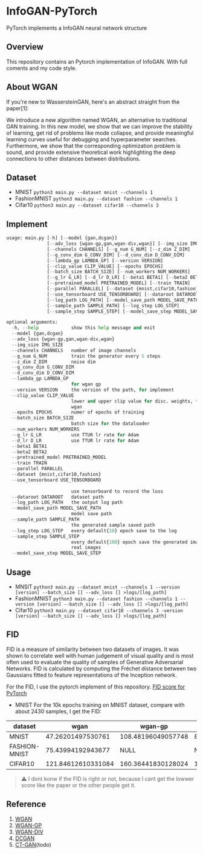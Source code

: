 # InfoGAN-PyTorch
PyTorch implements a InfoGAN neural network structure
## Overview
This repository contains an Pytorch implementation of InfoGAN.
With full coments and my code style.

## About WGAN
If you're new to WassersteinGAN, here's an abstract straight from the paper[1]:

We introduce a new algorithm named WGAN, an alternative to traditional GAN training. In this new model, we show that we can improve the stability of learning, get rid of problems like mode collapse, and provide meaningful learning curves useful for debugging and hyperparameter searches. Furthermore, we show that the corresponding optimization problem is sound, and provide extensive theoretical work highlighting the deep connections to other distances between distributions.

## Dataset 
- MNIST
`python3 main.py --dataset mnist --channels 1`
- FashionMNIST
`python3 main.py --dataset fashion --channels 1`
- Cifar10
`python3 main.py --dataset cifar10 --channels 3`

## Implement
``` python
usage: main.py [-h] [--model {gan,dcgan}]
               [--adv_loss {wgan-gp,gan,wgan-div,wgan}] [--img_size IMG_SIZE]
               [--channels CHANNELS] [--g_num G_NUM] [--z_dim Z_DIM]
               [--g_conv_dim G_CONV_DIM] [--d_conv_dim D_CONV_DIM]
               [--lambda_gp LAMBDA_GP] [--version VERSION]
               [--clip_value CLIP_VALUE] [--epochs EPOCHS]
               [--batch_size BATCH_SIZE] [--num_workers NUM_WORKERS]
               [--g_lr G_LR] [--d_lr D_LR] [--beta1 BETA1] [--beta2 BETA2]
               [--pretrained_model PRETRAINED_MODEL] [--train TRAIN]
               [--parallel PARALLEL] [--dataset {mnist,cifar10,fashion}]
               [--use_tensorboard USE_TENSORBOARD] [--dataroot DATAROOT]
               [--log_path LOG_PATH] [--model_save_path MODEL_SAVE_PATH]
               [--sample_path SAMPLE_PATH] [--log_step LOG_STEP]
               [--sample_step SAMPLE_STEP] [--model_save_step MODEL_SAVE_STEP]

optional arguments:
  -h, --help            show this help message and exit
  --model {gan,dcgan}
  --adv_loss {wgan-gp,gan,wgan-div,wgan}
  --img_size IMG_SIZE
  --channels CHANNELS   number of image channels
  --g_num G_NUM         train the generator every 5 steps
  --z_dim Z_DIM         noise dim
  --g_conv_dim G_CONV_DIM
  --d_conv_dim D_CONV_DIM
  --lambda_gp LAMBDA_GP
                        for wgan gp
  --version VERSION     the version of the path, for implement
  --clip_value CLIP_VALUE
                        lower and upper clip value for disc. weights, from the
                        wgan
  --epochs EPOCHS       numer of epochs of training
  --batch_size BATCH_SIZE
                        batch size for the dataloader
  --num_workers NUM_WORKERS
  --g_lr G_LR           use TTUR lr rate for Adam
  --d_lr D_LR           use TTUR lr rate for Adam
  --beta1 BETA1
  --beta2 BETA2
  --pretrained_model PRETRAINED_MODEL
  --train TRAIN
  --parallel PARALLEL
  --dataset {mnist,cifar10,fashion}
  --use_tensorboard USE_TENSORBOARD
  
                        use tensorboard to record the loss
  --dataroot DATAROOT   dataset path
  --log_path LOG_PATH   the output log path
  --model_save_path MODEL_SAVE_PATH
                        model save path
  --sample_path SAMPLE_PATH
                        the generated sample saved path
  --log_step LOG_STEP   every default{10} epoch save to the log
  --sample_step SAMPLE_STEP
                        every default{100} epoch save the generated images and
                        real images
  --model_save_step MODEL_SAVE_STEP
```
## Usage
- MNSIT
`python3 main.py --dataset mnist --channels 1 --version [version] --batch_size [] --adv_loss [] >logs/[log_path]`
- FashionMNIST
`python3 main.py --dataset fashion --channels 1 --version [version] --batch_size [] --adv_loss [] >logs/[log_path]`
- Cifar10
`python3 main.py --dataset cifar10 --channels 3 -version [version] --batch_size [] --adv_loss [] >logs/[log_path]`

## FID
FID is a measure of similarity between two datasets of images. It was shown to correlate well with human judgement of visual quality and is most often used to evaluate the quality of samples of Generative Adversarial Networks. FID is calculated by computing the Fréchet distance between two Gaussians fitted to feature representations of the Inception network.

For the FID, I use the pytorch implement of this repository. [FID score for PyTorch](https://github.com/mseitzer/pytorch-fid)

- MNIST
For the 10k epochs training on MNIST dataset, compare with about 2430 samples, I get the FID: 

| dataset | wgan | wgan-gp | wgan-div |
| ---- | ---- | ---- | ---- |
| MNIST | 47.26201497530761 | 108.48196049057748 | 83.1224650636957 |
| FASHION-MNIST | 75.43994192943677 | NULL | NULL
| CIFAR10 | 121.84612610331084 | 160.36441830128024 | 124.66761784583213 |
 
> :warning: I dont konw if the FID is right or not, because I cant get the lowwer score like the paper or the other people get it. 

## Reference
1. [WGAN](https://arxiv.org/abs/1701.07875)
2. [WGAN-GP](https://arxiv.org/abs/1704.00028)
3. [WGAN-DIV](https://arxiv.org/abs/1712.01026)
4. [DCGAN](https://arxiv.org/abs/1511.06434)
5. [CT-GAN](https://arxiv.org/abs/1803.01541)(todo)